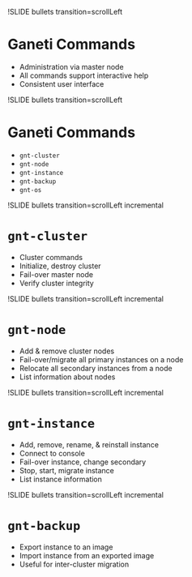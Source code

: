 !SLIDE bullets transition=scrollLeft

# Ganeti Commands #

* Administration via master node
* All commands support interactive help
* Consistent user interface

!SLIDE bullets transition=scrollLeft

# Ganeti Commands #

* <code>gnt-cluster</code>
* <code>gnt-node</code>
* <code>gnt-instance</code>
* <code>gnt-backup</code>
* <code>gnt-os</code>

!SLIDE bullets transition=scrollLeft incremental

# <code>gnt-cluster</code> #

* Cluster commands
* Initialize, destroy cluster
* Fail-over master node
* Verify cluster integrity

!SLIDE bullets transition=scrollLeft incremental

# <code>gnt-node</code> #

* Add & remove cluster nodes
* Fail-over/migrate all primary instances on a node
* Relocate all secondary instances from a node
* List information about nodes

!SLIDE bullets transition=scrollLeft incremental 

# <code>gnt-instance</code> #

* Add, remove, rename, & reinstall instance
* Connect to console
* Fail-over instance, change secondary
* Stop, start, migrate instance
* List instance information

!SLIDE bullets transition=scrollLeft incremental 

# <code>gnt-backup</code> #

* Export instance to an image
* Import instance from an exported image
* Useful for inter-cluster migration
